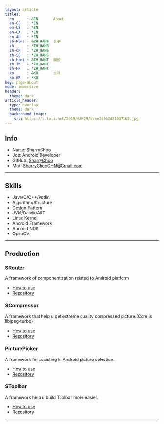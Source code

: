 ```yaml
---
layout: article
titles:
  en      : &EN       About
  en-GB   : *EN
  en-US   : *EN
  en-CA   : *EN
  en-AU   : *EN
  zh-Hans : &ZH_HANS  关于
  zh      : *ZH_HANS
  zh-CN   : *ZH_HANS
  zh-SG   : *ZH_HANS
  zh-Hant : &ZH_HANT  關於
  zh-TW   : *ZH_HANT
  zh-HK   : *ZH_HANT
  ko      : &KO       소개
  ko-KR   : *KO
key: page-about
mode: immersive
header:
  theme: dark
article_header:
  type: overlay
  theme: dark
  background_image:
    src: https://i.loli.net/2019/05/29/5cee26f63d21637162.jpg
---
```


## Info
- Name: SharryChoo
- Job: Android Developer
- GitHub: [SharryChoo](https://github.com/SharryChoo)
- Mail: SharryChooCHN@Gmail.com

---

## Skills
- Java/C/C++/Kotlin
- Algorithm/Structure
- Design Pattern
- JVM/Dalvik/ART
- Linux Kernel
- Android Framework
- Android NDK
- OpenCV

---

## Production
### SRouter
A framework of componentization related to Android platform
- [How to use](https://github.com/SharryChoo/SRouter/blob/release/README.md)
- [Repository](https://github.com/SharryChoo/SRouter)

### SCompressor
A framework that help u get extreme quality compressed picture.(Core is libjpeg-turbo)
- [How to use](https://github.com/SharryChoo/SCompressor/blob/release/README.md)
- [Repository](https://github.com/SharryChoo/SCompressor)

### PicturePicker
A framework for assisting in Android picture selection.
- [How to use](https://github.com/SharryChoo/PicturePicker/blob/release/README.md)
- [Repository](https://github.com/SharryChoo/PicturePicker)

### SToolbar
A framework help u build Toolbar more easier.
- [How to use](https://juejin.im/post/5bb099ff5188255c6a044ce2)
- [Repository](https://github.com/SharryChoo/SToolbar)

---